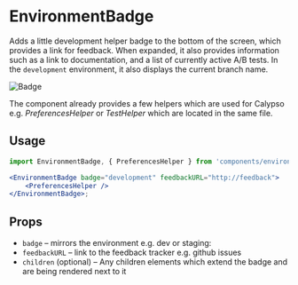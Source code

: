 # EnvironmentBadge

Adds a little development helper badge to the bottom of the screen, which provides a link for feedback.
When expanded, it also provides information such as a link to documentation, and a list of currently active A/B tests.
In the `development` environment, it also displays the current branch name.

![Badge](https://cldup.com/eS40s3u70a.png)

The component already provides a few helpers which are used for Calypso e.g. _PreferencesHelper_ or _TestHelper_ which are located in the same file.

## Usage

```jsx
import EnvironmentBadge, { PreferencesHelper } from 'components/environment-badge';

<EnvironmentBadge badge="development" feedbackURL="http://feedback">
	<PreferencesHelper />
</EnvironmentBadge>;
```

## Props

- `badge` – mirrors the environment e.g. dev or staging:
- `feedbackURL` – link to the feedback tracker e.g. github issues
- `children` (optional) – Any children elements which extend the badge and are being rendered next to it
